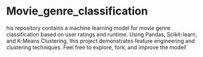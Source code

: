 # Movie_genre_classification
his repository contains a machine learning model for movie genre classification based on user ratings and runtime. Using Pandas, Scikit-learn, and K-Means Clustering, this project demonstrates feature engineering and clustering techniques. Feel free to explore, fork, and improve the model!
